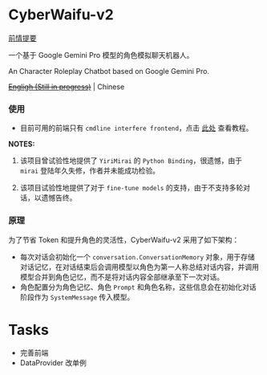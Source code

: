 # CyberWaifu-v2

[前情提要](https://www.bilibili.com/video/BV1rZ421B79N)

一个基于 Google Gemini Pro 模型的角色模拟聊天机器人。

An Character Roleplay Chatbot based on Google Gemini Pro.

<s>[Engligh (Still in progress)](#)</s> | Chinese

### 使用

- 目前可用的前端只有 `cmdline interfere frontend`，点击 [此处](Usage.md) 查看教程。

**NOTES:** 

1. 该项目曾试验性地提供了 `YiriMirai` 的 `Python Binding`，很遗憾，由于 `mirai` 登陆年久失修，作者并未能成功检验。

2. 该项目试验性地提供了对于 `fine-tune models` 的支持，由于不支持多轮对话，以遗憾告终。

### 原理

为了节省 Token 和提升角色的灵活性，CyberWaifu-v2 采用了如下架构：

- 每次对话会初始化一个 `conversation.ConversationMemory` 对象，用于存储对话记忆，在对话结束后会调用模型以角色为第一人称总结对话内容，并调用模型合并到角色记忆，而不是将对话内容全部继承至下一次对话。
- 角色配置分为角色记忆、角色 `Prompt` 和角色名称，这些信息会在初始化对话阶段作为 `SystemMessage` 传入模型。

# Tasks

- 完善前端
- DataProvider 改单例
